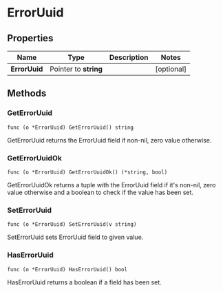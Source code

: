 # ErrorUuid



## Properties

|Name | Type | Description | Notes|
|------------ | ------------- | ------------- | -------------|
|**ErrorUuid** | Pointer to **string** |  | [optional] |

## Methods


### GetErrorUuid

`func (o *ErrorUuid) GetErrorUuid() string`

GetErrorUuid returns the ErrorUuid field if non-nil, zero value otherwise.

### GetErrorUuidOk

`func (o *ErrorUuid) GetErrorUuidOk() (*string, bool)`

GetErrorUuidOk returns a tuple with the ErrorUuid field if it's non-nil, zero value otherwise
and a boolean to check if the value has been set.

### SetErrorUuid

`func (o *ErrorUuid) SetErrorUuid(v string)`

SetErrorUuid sets ErrorUuid field to given value.

### HasErrorUuid

`func (o *ErrorUuid) HasErrorUuid() bool`

HasErrorUuid returns a boolean if a field has been set.




